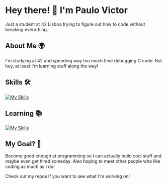 # Hey there! 👋 I'm Paulo Victor

Just a student at 42 Lisboa trying to figure out how to code without breaking everything.

## About Me 🌍

I'm studying at 42 and spending way too much time debugging C code. But hey, at least I'm learning stuff along the way! 

## Skills 🛠️

  [![My Skills](https://skillicons.dev/icons?i=git,github,vscode,vim,linux,js,html,css,c)](https://skillicons.dev)

## Learning 📚
  
  [![My Skills](https://skillicons.dev/icons?i=cpp,ts,react,py,docker,mysql)](https://skillicons.dev)

## My Goal? 🎯

Become good enough at programming so I can actually build cool stuff and maybe even get hired someday. Also hoping to meet other people who like coding as much as I do! 

Check out my repos if you want to see what I'm working on!

